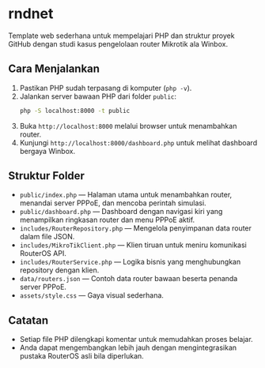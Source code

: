 # rndnet

Template web sederhana untuk mempelajari PHP dan struktur proyek GitHub dengan studi kasus pengelolaan router Mikrotik ala Winbox.

## Cara Menjalankan

1. Pastikan PHP sudah terpasang di komputer (`php -v`).
2. Jalankan server bawaan PHP dari folder `public`:
   ```bash
   php -S localhost:8000 -t public
   ```
3. Buka `http://localhost:8000` melalui browser untuk menambahkan router.
4. Kunjungi `http://localhost:8000/dashboard.php` untuk melihat dashboard bergaya Winbox.

## Struktur Folder

- `public/index.php` &mdash; Halaman utama untuk menambahkan router, menandai server PPPoE, dan mencoba perintah simulasi.
- `public/dashboard.php` &mdash; Dashboard dengan navigasi kiri yang menampilkan ringkasan router dan menu PPPoE aktif.
- `includes/RouterRepository.php` &mdash; Mengelola penyimpanan data router dalam file JSON.
- `includes/MikroTikClient.php` &mdash; Klien tiruan untuk meniru komunikasi RouterOS API.
- `includes/RouterService.php` &mdash; Logika bisnis yang menghubungkan repository dengan klien.
- `data/routers.json` &mdash; Contoh data router bawaan beserta penanda server PPPoE.
- `assets/style.css` &mdash; Gaya visual sederhana.

## Catatan

- Setiap file PHP dilengkapi komentar untuk memudahkan proses belajar.
- Anda dapat mengembangkan lebih jauh dengan mengintegrasikan pustaka RouterOS asli bila diperlukan.
